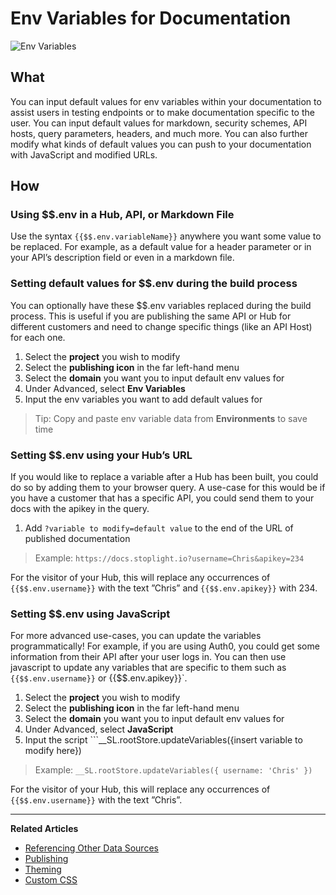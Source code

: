 # Env Variables for Documentation 

![Env Variables](https://github.com/stoplightio/docs/blob/develop/assets/imagesv2/env-variables.png?raw=true)

## What 

You can input default values for env variables within your documentation to assist users in testing endpoints or to make documentation specific to the user. You can input default values for markdown, security schemes, API hosts, query parameters, headers, and much more. You can also further modify what kinds of default values you can push to your documentation with JavaScript and modified URLs.

## How 

### Using $$.env in a Hub, API, or Markdown File

Use the syntax `{{$$.env.variableName}}` anywhere you want some value to be replaced. For example, as a default value for a header parameter or in your API’s description field or even in a markdown file.

### Setting default values for $$.env during the build process

You can optionally have these $$.env variables replaced during the build process. This is useful if you are publishing the same API or Hub for different customers and need to change specific things (like an API Host) for each one.

1. Select the **project** you wish to modify 
2. Select the **publishing icon** in the far left-hand menu 
3. Select the **domain** you want you to input default env values for
4. Under Advanced, select **Env Variables** 
5. Input the env variables you want to add default values for 

> Tip: Copy and paste env variable data from **Environments** to save time 

### Setting $$.env using your Hub’s URL

If you would like to replace a variable after a Hub has been built, you could do so by adding them to your browser query. A use-case for this would be if you have a customer that has a specific API, you could send them to your docs with the apikey in the query.

1. Add ```?variable to modify=default value``` to the end of the URL of published documentation 

> Example: ```https://docs.stoplight.io?username=Chris&apikey=234```

For the visitor of your Hub, this will replace any occurrences of `{{$$.env.username}}` with the text ”Chris” and `{{$$.env.apikey}}` with 234.

### Setting $$.env using JavaScript 

For more advanced use-cases, you can update the variables programmatically! For example, if you are using Auth0, you could get some information from their API after your user logs in. You can then use javascript to update any variables that are specific to them such as `{{$$.env.username}}` or {{$$.env.apikey}}`.

1. Select the **project** you wish to modify 
2. Select the **publishing icon** in the far left-hand menu 
3. Select the **domain** you want you to input default env values for
4. Under Advanced, select **JavaScript**
5. Input the script ```__SL.rootStore.updateVariables({insert variable to modify here})

> Example: ```__SL.rootStore.updateVariables({ username: 'Chris' })```

For the visitor of your Hub, this will replace any occurrences of `{{$$.env.username}}` with the text ”Chris”.

---
**Related Articles**
- [Referencing Other Data Sources](/documentation/referencing-other-data-sources)
- [Publishing](/documentation/publishing)
- [Theming](/documentation/design/theming)
- [Custom CSS](/documentation/design/custom-css)
